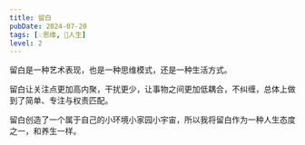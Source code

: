 ```yaml
---
title: 留白
pubDate: 2024-07-20
tags: [💡思维, 🧚人生]
level: 2
---
```


留白是一种艺术表现，也是一种思维模式，还是一种生活方式。

留白让关注点更加高内聚，干扰更少，让事物之间更加低耦合，不纠缠，总体上做到了简单、专注与权责匹配。

留白创造了一个属于自己的小环境小家园小宇宙，所以我将留白作为一种人生态度之一，和养生一样。
